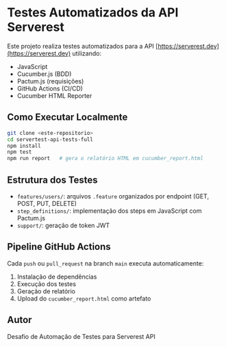 
# Testes Automatizados da API Serverest

Este projeto realiza testes automatizados para a API [https://serverest.dev](https://serverest.dev) utilizando:

- JavaScript
- Cucumber.js (BDD)
- Pactum.js (requisições)
- GitHub Actions (CI/CD)
- Cucumber HTML Reporter

## Como Executar Localmente

```bash
git clone <este-repositorio>
cd servertest-api-tests-full
npm install
npm test
npm run report   # gera o relatório HTML em cucumber_report.html
```

## Estrutura dos Testes

- `features/users/`: arquivos `.feature` organizados por endpoint (GET, POST, PUT, DELETE)
- `step_definitions/`: implementação dos steps em JavaScript com Pactum.js
- `support/`: geração de token JWT

## Pipeline GitHub Actions

Cada `push` ou `pull_request` na branch `main` executa automaticamente:

1. Instalação de dependências
2. Execução dos testes
3. Geração de relatório
4. Upload do `cucumber_report.html` como artefato

## Autor

Desafio de Automação de Testes para Serverest API

